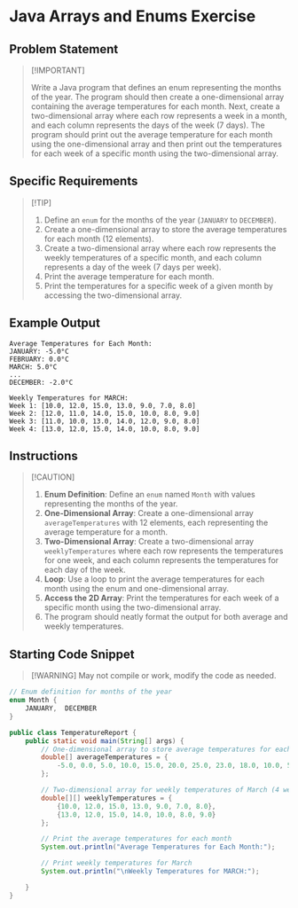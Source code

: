 # Java Arrays and Enums Exercise

## Problem Statement
>
> [!IMPORTANT]
>
> Write a Java program that defines an enum representing the months of the year. The program should then create a one-dimensional array containing the average temperatures for each month. Next, create a two-dimensional array where each row represents a week in a month, and each column represents the days of the week (7 days). The program should print out the average temperature for each month using the one-dimensional array and then print out the temperatures for each week of a specific month using the two-dimensional array.
>

## Specific Requirements
>
> [!TIP]
>
> 1. Define an `enum` for the months of the year (`JANUARY` to `DECEMBER`).
> 2. Create a one-dimensional array to store the average temperatures for each month (12 elements).
> 3. Create a two-dimensional array where each row represents the weekly temperatures of a specific month, and each column represents a day of the week (7 days per week).
> 4. Print the average temperature for each month.
> 5. Print the temperatures for a specific week of a given month by accessing the two-dimensional array.

## Example Output

```text
Average Temperatures for Each Month:
JANUARY: -5.0°C
FEBRUARY: 0.0°C
MARCH: 5.0°C
...
DECEMBER: -2.0°C

Weekly Temperatures for MARCH:
Week 1: [10.0, 12.0, 15.0, 13.0, 9.0, 7.0, 8.0]
Week 2: [12.0, 11.0, 14.0, 15.0, 10.0, 8.0, 9.0]
Week 3: [11.0, 10.0, 13.0, 14.0, 12.0, 9.0, 8.0]
Week 4: [13.0, 12.0, 15.0, 14.0, 10.0, 8.0, 9.0]
```

## Instructions
>
> [!CAUTION]
>
> 1. **Enum Definition**: Define an `enum` named `Month` with values representing the months of the year.
> 2. **One-Dimensional Array**: Create a one-dimensional array `averageTemperatures` with 12 elements, each representing the average temperature for a month.
> 3. **Two-Dimensional Array**: Create a two-dimensional array `weeklyTemperatures` where each row represents the temperatures for one week, and each column represents the temperatures for each day of the week.
> 4. **Loop**: Use a loop to print the average temperatures for each month using the enum and one-dimensional array.
> 5. **Access the 2D Array**: Print the temperatures for each week of a specific month using the two-dimensional array.
> 6. The program should neatly format the output for both average and weekly temperatures.

## Starting Code Snippet
>
> [!WARNING]
> May not compile or work, modify the code as needed.
>

```java
// Enum definition for months of the year
enum Month {
    JANUARY,  DECEMBER
}

public class TemperatureReport {
    public static void main(String[] args) {
        // One-dimensional array to store average temperatures for each month
        double[] averageTemperatures = {
            -5.0, 0.0, 5.0, 10.0, 15.0, 20.0, 25.0, 23.0, 18.0, 10.0, 5.0, -2.0
        };

        // Two-dimensional array for weekly temperatures of March (4 weeks, 7 days each)
        double[][] weeklyTemperatures = {
            {10.0, 12.0, 15.0, 13.0, 9.0, 7.0, 8.0},
            {13.0, 12.0, 15.0, 14.0, 10.0, 8.0, 9.0}
        };

        // Print the average temperatures for each month
        System.out.println("Average Temperatures for Each Month:");

        // Print weekly temperatures for March
        System.out.println("\nWeekly Temperatures for MARCH:");

    }
}
```
